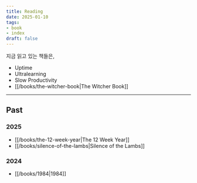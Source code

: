```yaml
---
title: Reading
date: 2025-01-10
tags:
- book
- index
draft: false
---
```


지금 읽고 있는 책들은,
- Uptime
- Ultralearning
- Slow Productivity
- [[/books/the-witcher-book|The Witcher Book]]

---
## Past
### 2025
<!--
- [[/books/uptime|Uptime]]
- [[/books/ultralearning|Ultralearning]]
- [[/books/slow-productivity|Slow Productivity]]**
- [[/books/do-hard-things-first|Do Hard Things First]]
- [[/books/the-power-of-habit|The Power of Habit]]
- [[/books/the-witcher-book|The Witcher Book]]
- [[/books/switch|Switch]]
- [[/books/oz-books|Oz Books]]
-->

- [[/books/the-12-week-year|The 12 Week Year]]
- [[/books/silence-of-the-lambs|Silence of the Lambs]]

### 2024
<!--


- [[/books/the-discovery-of-fried-food|튀김의 발견]]

-->
- [[/books/1984|1984]]

<!--
### 2023
- [[/books/stolen-focus|Stolen Focus]]
- [[/books/rework|Rework]]
- [[/books/deep-work|Deep Work]]
-->